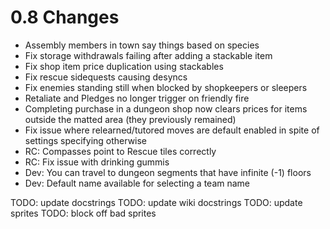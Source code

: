 # 0.8 Changes #

* Assembly members in town say things based on species
* Fix storage withdrawals failing after adding a stackable item
* Fix shop item price duplication using stackables
* Fix rescue sidequests causing desyncs
* Fix enemies standing still when blocked by shopkeepers or sleepers
* Retaliate and Pledges no longer trigger on friendly fire
* Completing purchase in a dungeon shop now clears prices for items outside the matted area (they previously remained)
* Fix issue where relearned/tutored moves are default enabled in spite of settings specifying otherwise
* RC: Compasses point to Rescue tiles correctly
* RC: Fix issue with drinking gummis
* Dev: You can travel to dungeon segments that have infinite (-1) floors
* Dev: Default name available for selecting a team name

TODO: update docstrings
TODO: update wiki docstrings
TODO: update sprites
TODO: block off bad sprites